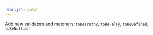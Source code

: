 ```yaml
---
'earljs': patch
---
```


Add new validators and matchers: `toBeTruthy`, `toBeFalsy`, `toBeDefined`, `toBeNullish`
